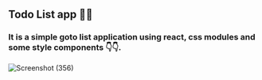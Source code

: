 ## Todo List app 📔📓

### It is a simple goto list application using react, css modules and some style components 👇👇.

![Screenshot (356)](https://user-images.githubusercontent.com/75711381/119081295-6b2e1e80-ba1b-11eb-9a56-314211303e12.png)
